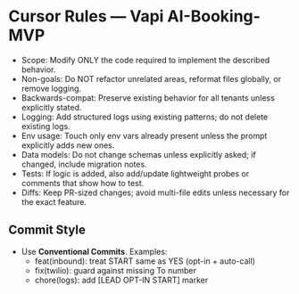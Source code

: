 # Cursor Rules — Vapi AI-Booking-MVP

- Scope: Modify ONLY the code required to implement the described behavior.
- Non-goals: Do NOT refactor unrelated areas, reformat files globally, or remove logging.
- Backwards-compat: Preserve existing behavior for all tenants unless explicitly stated.
- Logging: Add structured logs using existing patterns; do not delete existing logs.
- Env usage: Touch only env vars already present unless the prompt explicitly adds new ones.
- Data models: Do not change schemas unless explicitly asked; if changed, include migration notes.
- Tests: If logic is added, also add/update lightweight probes or comments that show how to test.
- Diffs: Keep PR-sized changes; avoid multi-file edits unless necessary for the exact feature.

## Commit Style
- Use **Conventional Commits**. Examples:
  - feat(inbound): treat START same as YES (opt-in + auto-call)
  - fix(twilio): guard against missing To number
  - chore(logs): add [LEAD OPT-IN START] marker